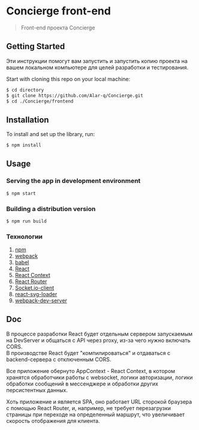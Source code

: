 # Concierge front-end
> Front-end проекта Concierge

## Getting Started
Эти инструкции помогут вам запустить и запустить копию проекта на вашем локальном компьютере для целей разработки и тестирования.

Start with cloning this repo on your local machine:

```sh
$ cd directory
$ git clone https://github.com/Alar-q/Concierge.git
$ cd ./Concierge/frontend
```

## Installation

To install and set up the library, run:
```sh    
$ npm install
```

## Usage

### Serving the app in development environment

```sh
$ npm start
```

### Building a distribution version

```sh
$ npm run build
```

### Технологии
1. [npm](https://en.wikipedia.org/wiki/Npm_(software) "npm")
2. [webpack](https://webpack.js.org/ "webpack")
3. [babel](https://babeljs.io/ "babel")
4. [React](https://reactjs.org/docs/getting-started.html "React")
5. [React Context](https://reactjs.org/docs/context.html "React Context")
6. [React Router](https://www.w3schools.com/react/react_router.asp "React Router")
7. [Socket.io-client](https://socket.io/docs/v4/client-api/ "Socket.IO-Client")
8. [react-svg-loader](https://www.npmjs.com/package/react-svg-loader "react-svg-loader")
9. [webpack-dev-server](https://webpack.js.org/configuration/dev-server/ "DevServer")

## Doc 

В процессе разработки React будет отдельным сервером запускаемым на DevServer и общаться с API через proxy, из-за чего нужно включать CORS.  
В производстве React будет "компилироваться" и отдаваться с backend-сервера с отключенным CORS.

Все приложение обернуто AppContext - React Context, в котором хранятся обработчики работы с websocket, логики авторизации, логики обработки сообщений в мессенджере и обработки других персистентных данных.  

Хоть приложение и является SPA, оно работает URL сторокой браузера с помощью React Router, и, например, не требует перезагрузки страницы при переходе на определенный маршрут, что увеличивает скорость отображения для клиента. 
